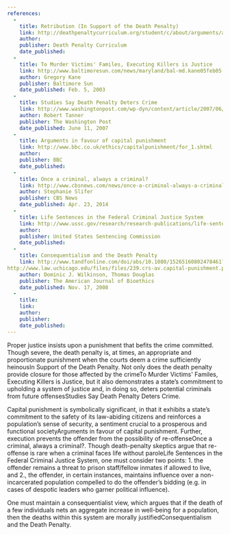 ```yaml
---
references:
  -
    title: Retribution (In Support of the Death Penalty)
    link: http://deathpenaltycurriculum.org/student/c/about/arguments/argument2a.htm
    author: 
    publisher: Death Penalty Curriculum
    date_published: 
  -
    title: To Murder Victims' Familes, Executing Killers is Justice
    link: http://www.baltimoresun.com/news/maryland/bal-md.kane05feb05-column.html
    author: Gregory Kane
    publisher: Baltimore Sun
    date_published: Feb. 5, 2003
  -
    title: Studies Say Death Penalty Deters Crime
    link: http://www.washingtonpost.com/wp-dyn/content/article/2007/06/11/AR2007061100406.html
    author: Robert Tanner
    publisher: The Washington Post
    date_published: June 11, 2007
  -
    title: Arguments in favour of capital punishment
    link: http://www.bbc.co.uk/ethics/capitalpunishment/for_1.shtml
    author: 
    publisher: BBC
    date_published:
  -
    title: Once a criminal, always a criminal?
    link: http://www.cbsnews.com/news/once-a-criminal-always-a-criminal/
    author: Stephanie Slifer
    publisher: CBS News
    date_published: Apr. 23, 2014
  -
    title: Life Sentences in the Federal Criminal Justice System
    link: http://www.ussc.gov/research/research-publications/life-sentences-federal-criminal-justice-system
    author: 
    publisher: United States Sentencing Commission
    date_published:
  -
    title: Consequentialism and the Death Penalty
    link: http://www.tandfonline.com/doi/abs/10.1080/15265160802478461?journalCode=uajb20;
http://www.law.uchicago.edu/files/files/239.crs-av.capital-punishment.pdf
    author: Dominic J. Wilkinson, Thomas Douglas
    publisher: The American Journal of Bioethics
    date_published: Nov. 17, 2008
  -
    title: 
    link: 
    author: 
    publisher: 
    date_published:
---
```


Proper justice insists upon a punishment that befits the crime committed. Though severe, the death penalty is, at times, an appropriate and proportionate punishment when the courts deem a crime sufficiently heinous<ref>In Support of the Death Penalty</ref>. Not only does the death penalty provide closure for those affected by the crime<ref>To Murder Victims' Familes, Executing Killers is Justice</ref>, but it also demonstrates a state’s commitment to upholding a system of justice and, in doing so, deters potential criminals from future offenses<ref>Studies Say Death Penalty Deters Crime</ref>.

Capital punishment is symbolically significant, in that it exhibits a state’s commitment to the safety of its law-abiding citizens and reinforces a population’s sense of security, a sentiment crucial to a prosperous and functional society<ref>Arguments in favour of capital punishment</ref>. Further, execution prevents the offender from the possibility of re-offense<ref>Once a criminal, always a criminal?</ref>. Though death-penalty skeptics argue that re-offense is rare when a criminal faces life without parole<ref>Life Sentences in the Federal Criminal Justice System</ref>, one must consider two points: 1. the offender remains a threat to prison staff/fellow inmates if allowed to live, and 2., the offender, in certain instances, maintains influence over a non-incarcerated population compelled to do the offender’s bidding (e.g. in cases of despotic leaders who garner political influence).

One must maintain a consequentialist view, which argues that if the death of a few individuals nets an aggregate increase in well-being for a population, then the deaths within this system are morally justified<ref>Consequentialism and the Death Penalty</ref>.
